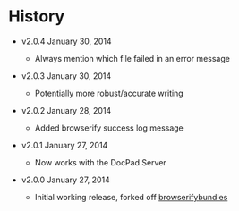 # History

- v2.0.4 January 30, 2014
	- Always mention which file failed in an error message

- v2.0.3 January 30, 2014
	- Potentially more robust/accurate writing

- v2.0.2 January 28, 2014
	- Added browserify success log message

- v2.0.1 January 27, 2014
	- Now works with the DocPad Server

- v2.0.0 January 27, 2014
	- Initial working release, forked off [browserifybundles](http://docpad.org/p/browserifybundles)
